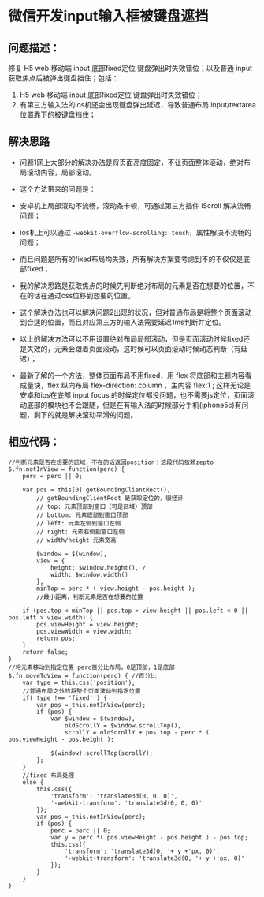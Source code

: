 # 微信开发input输入框被键盘遮挡

## 问题描述：
修复 H5 web 移动端 input 底部fixed定位 键盘弹出时失效错位；以及普通 input 获取焦点后被弹出键盘挡住；包括：

1. H5 web 移动端 input 底部fixed定位 键盘弹出时失效错位；
2. 有第三方输入法的ios机还会出现键盘弹出延迟，导致普通布局 input/textarea 位置靠下的被键盘挡住；

## 解决思路

* 问题1网上大部分的解决办法是将页面高度固定，不让页面整体滚动，绝对布局滚动内容，局部滚动。

* 这个方法带来的问题是：

* 安卓机上局部滚动不流畅，滚动条卡顿，可通过第三方插件 iScroll 解决流畅问题；

* ios机上可以通过 ```-webkit-overflow-scrolling: touch; ```属性解决不流畅的问题；

* 而且问题是所有的fixed布局均失效，所有解决方案要考虑到不的不仅仅是底部fixed；

* 我的解决思路是获取焦点的时候先判断绝对布局的元素是否在想要的位置，不在的话在通过css位移到想要的位置。

* 这个解决办法也可以解决问题2出现的状况，但对普通布局是将整个页面滚动到合适的位置，而且对应第三方的输入法需要延迟1ms判断并定位。

* 以上的解决方法可以不用设置绝对布局局部滚动，但是页面滚动时候fixed还是失效的，元素会跟着页面滚动，这时候可以页面滚动时候动态判断（有延迟）；

* 最新了解的一个方法，整体页面布局不用fixed，用 flex 将底部和主题内容看成量块，flex 纵向布局 flex-direction: column ，主内容 flex:1 ; 这样无论是安卓和ios在底部 input focus 的时候定位都没问题，也不需要js定位，页面滚动底部的模块也不会跟随，但是在有输入法的时候部分手机(iphone5c)有问题，剩下的就是解决滚动平滑的问题。


## 相应代码：

```
//判断元素是否在想要的区域，不在的话返回position；这段代码依赖zepto
$.fn.notInView = function(perc) {
    perc = perc || 0;

    var pos = this[0].getBoundingClientRect(), 
        // getBoundingClientRect 是获取定位的，很怪异
        // top: 元素顶部到窗口（可是区域）顶部
        // bottom: 元素底部到窗口顶部
        // left: 元素左侧到窗口左侧
        // right: 元素右侧到窗口左侧
        // width/height 元素宽高

        $window = $(window),
        view = {
            height: $window.height(), /
            width: $window.width()
        },
        minTop = perc * ( view.height - pos.height ); 
        //最小距离，判断元素是否在想要的位置

    if (pos.top < minTop || pos.top > view.height || pos.left < 0 || pos.left > view.width) {
        pos.viewHeight = view.height;
        pos.viewWidth = view.width;
        return pos;
    }
    return false;
}
//将元素移动到指定位置 perc百分比布局，0是顶部，1是底部
$.fn.moveToView = function(perc) { //百分比
    var type = this.css('position');
    //普通布局之外的将整个页面滚动到指定位置
    if( type !== 'fixed' ) { 
        var pos = this.notInView(perc);
        if (pos) {
            var $window = $(window),
                oldScrollY = $window.scrollTop(),
                scrollY = oldScrollY + pos.top - perc * ( pos.viewHeight - pos.height ); 

            $(window).scrollTop(scrollY);
        };
    } 
    //fixed 布局处理
    else {
        this.css({
            'transform': 'translate3d(0, 0, 0)',
            '-webkit-transform': 'translate3d(0, 0, 0)'
        });
        var pos = this.notInView(perc);
        if (pos) {
            perc = perc || 0;
            var y = perc *( pos.viewHeight - pos.height ) - pos.top;
            this.css({
                'transform': 'translate3d(0, '+ y +'px, 0)',
                '-webkit-transform': 'translate3d(0, '+ y +'px, 0)'
            });
        }
    }
}
```